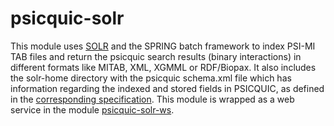 # psicquic-solr

This module uses [SOLR](http://lucene.apache.org/solr/) and the SPRING batch framework to index PSI-MI TAB files and return the psicquic search results (binary interactions) in different formats like MITAB, XML, XGMML or RDF/Biopax. It also includes the solr-home directory with the psicquic schema.xml file which has information regarding the indexed and stored fields in PSICQUIC, as defined in the [corresponding specification](http://psicquic.github.io/MiqlDefinition.html). This module is wrapped as a web service in the module [psicquic-solr-ws](https://github.com/PSICQUIC/psicquic-solr-ws).
